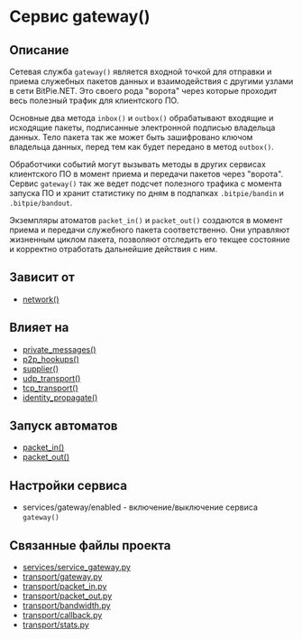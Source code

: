 # Сервис gateway()


## Описание
Сетевая служба `gateway()` является входной точкой для отправки и приема служебных пакетов данных и
взаимодействия с другими узлами в сети BitPie.NET. Это своего рода "ворота" через которые проходит
весь полезный трафик для клиентского ПО.

Основные два метода `inbox()` и `outbox()` обрабатывают входящие и исходящие пакеты,
подписанные электронной подписью владельца данных.
Тело пакета так же может быть зашифровано ключом владельца данных, перед тем как будет
передано в метод `outbox()`.

Обработчики событий могут вызывать методы в других сервисах клиентского ПО в момент
приема и передачи пакетов через "ворота".
Сервис `gateway()` так же ведет подсчет полезного трафика с момента запуска ПО и хранит
статистику по дням в подпапках `.bitpie/bandin` и `.bitpie/bandout`.

Экземпляры атоматов `packet_in()` и `packet_out()` создаются в момент приема и
передачи служебного пакета соответственно. Они управляют жизненным циклом пакета,
позволяют отследить его текщее состояние и корректно отработать дальнейшие действия с ним.


## Зависит от
* [network()](services/service_network.md)


## Влияет на
* [private_messages()](services/service_private_messages.md)
* [p2p_hookups()](services/service_p2p_hookups.md)
* [supplier()](services/service_supplier.md)
* [udp_transport()](services/service_udp_transport.md)
* [tcp_transport()](services/service_tcp_transport.md)
* [identity_propagate()](services/service_identity_propagate.md)


## Запуск автоматов
* [packet_in()](transport/packet_in.md)
* [packet_out()](transport/packet_out.md)


## Настройки сервиса
* services/gateway/enabled - включение/выключение сервиса `gateway()`


## Связанные файлы проекта
* [services/service_gateway.py](services/service_gateway.py)
* [transport/gateway.py](transport/gateway.py)
* [transport/packet_in.py](transport/packet_in.py)
* [transport/packet_out.py](transport/packet_out.py)
* [transport/bandwidth.py](transport/bandwidth.py)
* [transport/callback.py](transport/callback.py)
* [transport/stats.py](transport/stats.py)


